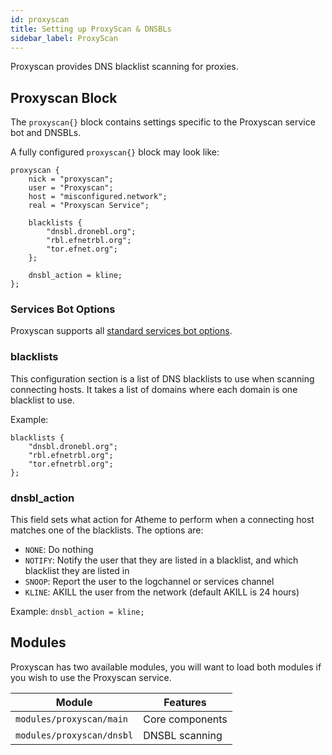 ```yaml
---
id: proxyscan
title: Setting up ProxyScan & DNSBLs
sidebar_label: ProxyScan
---
```


Proxyscan provides DNS blacklist scanning for proxies.

## Proxyscan Block

The `proxyscan{}` block contains settings specific to the Proxyscan service bot and DNSBLs.

A fully configured `proxyscan{}` block may look like:

```
proxyscan {
    nick = "proxyscan";
    user = "Proxyscan";
    host = "misconfigured.network";
    real = "Proxyscan Service";
    
    blacklists {
        "dnsbl.dronebl.org";
        "rbl.efnetrbl.org";
        "tor.efnet.org";
    };

    dnsbl_action = kline;
};
```

### Services Bot Options

Proxyscan supports all [standard services bot options](/docs/config/services).

### blacklists

This configuration section is a list of DNS blacklists to use when scanning connecting hosts. It takes a list of domains where each domain is one blacklist to use.

Example: 

```
blacklists {
    "dnsbl.dronebl.org";
    "rbl.efnetrbl.org";
    "tor.efnetrbl.org";
};
```

### dnsbl_action

This field sets what action for Atheme to perform when a connecting host matches one of the blacklists. The options are:

- `NONE`: Do nothing
- `NOTIFY`: Notify the user that they are listed in a blacklist, and which blacklist they are listed in
- `SNOOP`: Report the user to the logchannel or services channel
- `KLINE`: AKILL the user from the network (default AKILL is 24 hours)

Example: `dnsbl_action = kline;`

## Modules

Proxyscan has two available modules, you will want to load both modules if you wish to use the Proxyscan service.

| Module | Features |
| ------ | -------- |
| `modules/proxyscan/main` | Core components |
| `modules/proxyscan/dnsbl` | DNSBL scanning |

